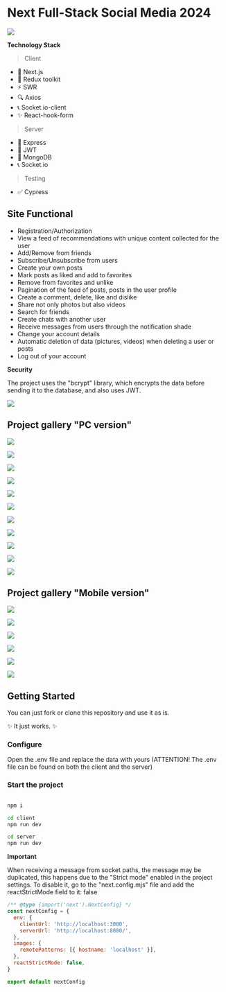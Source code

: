 # Next Full-Stack Social Media 2024

![](./assets/4.png)

**Technology Stack**

> Client

<ul>
  <li>💎 Next.js</li>
  <li>💾 Redux toolkit</li>
  <li>⚡ SWR</li>
  <li>🔍 Axios</li>
  <li>📞 Socket.io-client</li>
  <li>✨ React-hook-form</li>
</ul>

> Server

<ul>
  <li>🧱 Express</li>
  <li>🔑 JWT</li>
  <li>💾 MongoDB</li>
  <li>📞 Socket.io</li>
</ul>

> Testing

<ul>
  <li>✅ Cypress</li>
</ul>

## Site Functional

<ul>
  <li>Registration/Authorization</li>
  <li>View a feed of recommendations with unique content collected for the user</li>
  <li>Add/Remove from friends</li>
  <li>Subscribe/Unsubscribe from users</li>
  <li>Create your own posts</li>
  <li>Mark posts as liked and add to favorites</li>
  <li>Remove from favorites and unlike</li>
  <li>Pagination of the feed of posts, posts in the user profile</li>
  <li>Create a comment, delete, like and dislike</li>
  <li>Share not only photos but also videos</li>
  <li>Search for friends</li>
  <li>Create chats with another user</li>
  <li>Receive messages from users through the notification shade</li>
  <li>Change your account details</li>
  <li>Automatic deletion of data (pictures, videos) when deleting a user or posts</li>
  <li>Log out of your account</li>
</ul>

**Security**

<p>The project uses the "bcrypt" library, which encrypts the data before sending it to the database, and also uses JWT.</p>

![](./assets/0.png)

## Project gallery "PC version"

![](./assets/1.png)

![](./assets/2.png)

![](./assets/3.png)

![](./assets/4.png)

![](./assets/5.png)

![](./assets/6.png)

![](./assets/7.png)

![](./assets/8.png)

![](./assets/9.png)

![](./assets/10.png)

![](./assets/11.png)

## Project gallery "Mobile version"

![](./assets/12.png)

![](./assets/13.png)

![](./assets/14.png)

![](./assets/15.png)

![](./assets/16.png)

![](./assets/17.png)

## Getting Started

You can just fork or clone this repository and use it as is.

✨ It just works. ✨

### Configure

Open the .env file and replace the data with yours (ATTENTION! The .env file can be found on both the client and the server)

### Start the project

```bash

npm i

cd client
npm run dev

cd server
npm run dev

```

**Important**

<p>When receiving a message from socket paths, the message may be duplicated, this happens due to the "Strict mode" enabled in the project settings. To disable it, go to the "next.config.mjs" file and add the reactStrictMode field to it: false</p>

```js
/** @type {import('next').NextConfig} */
const nextConfig = {
  env: {
    clientUrl: 'http://localhost:3000',
    serverUrl: 'http://localhost:8080/',
  },
  images: {
    remotePatterns: [{ hostname: 'localhost' }],
  },
  reactStrictMode: false,
}

export default nextConfig
```
